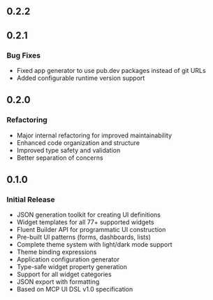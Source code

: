 
## 0.2.2

## 0.2.1

### Bug Fixes
- Fixed app generator to use pub.dev packages instead of git URLs
- Added configurable runtime version support

## 0.2.0

### Refactoring
- Major internal refactoring for improved maintainability
- Enhanced code organization and structure
- Improved type safety and validation
- Better separation of concerns

## 0.1.0

### Initial Release

- JSON generation toolkit for creating UI definitions
- Widget templates for all 77+ supported widgets
- Fluent Builder API for programmatic UI construction
- Pre-built UI patterns (forms, dashboards, lists)
- Complete theme system with light/dark mode support
- Theme binding expressions
- Application configuration generator
- Type-safe widget property generation
- Support for all widget categories
- JSON export with formatting
- Based on MCP UI DSL v1.0 specification